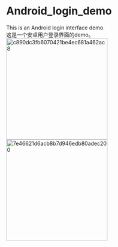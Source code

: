 # Android_login_demo
This is an Android login interface demo.<br>
这是一个安卓用户登录界面的demo。<br>
<img width="270" alt="c890dc3fb6070421be4ec681a462ac8" src="https://user-images.githubusercontent.com/84057539/223425109-22ec126a-05ae-49ee-8f4e-26f90687f40e.png">
<img width="270" alt="7e46621d6acb8b7d946edb80adec200" src="https://user-images.githubusercontent.com/84057539/223425390-e8799cbe-7a53-4c09-bcd3-6ee3b850643b.png">

